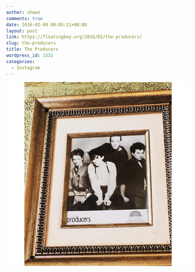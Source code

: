 ```yaml
---
author: shawn
comments: true
date: 2016-02-09 00:05:21+00:00
layout: post
link: https://floatingboy.org/2016/02/the-producers/
slug: the-producers
title: The Producers
wordpress_id: 1531
categories:
  - Instagram
---
```


[![The Producers](/assets/media/2016/02/12677294_1679970182219665_578382961_n.jpg)](/assets/media/2016/02/12677294_1679970182219665_578382961_n.jpg)
